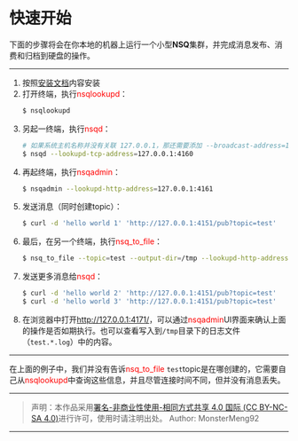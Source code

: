 # 快速开始  

下面的步骤将会在你本地的机器上运行一个小型**NSQ**集群，并完成消息发布、消费和归档到硬盘的操作。  

---  

1. 按照[安装文档](../部署/1、安装.md)内容安装
2. 打开终端，执行<font color="red">nsqlookupd</font>：
   ```bash
   $ nsqlookupd
   ```  
3. 另起一终端，执行<font color="red">nsqd</font>：
   ```bash
   # 如果系统主机名称并没有关联 127.0.0.1，那还需要添加 --broadcast-address=127.0.0.1
   $ nsqd --lookupd-tcp-address=127.0.0.1:4160
   ```  
4. 再起终端，执行<font color="red">nsqadmin</font>：
   ```bash
   $ nsqadmin --lookupd-http-address=127.0.0.1:4161
   ```  
5. 发送消息（同时创建topic）：
   ```bash
   $ curl -d 'hello world 1' 'http://127.0.0.1:4151/pub?topic=test'
   ```
6. 最后，在另一个终端，执行<font color="red">nsq_to_file</font>：
   ```bash
   $ nsq_to_file --topic=test --output-dir=/tmp --lookupd-http-address=127.0.0.1:4161
   ```
7. 发送更多消息给<font color="red">nsqd</font>：
   ```bash
   $ curl -d 'hello world 2' 'http://127.0.0.1:4151/pub?topic=test'
   $ curl -d 'hello world 3' 'http://127.0.0.1:4151/pub?topic=test'
   ```  
8. 在浏览器中打开<font color="red">http://127.0.0.1:4171/</font>，可以通过<font color="red">nsqadmin</font>UI界面来确认上面的操作是否如期执行。也可以查看写入到`/tmp`目录下的日志文件（`test.*.log`）中的内容。  

---  

在上面的例子中，我们并没有告诉<font color="red">nsq_to_file</font> `test`topic是在哪创建的，它需要自己从<font color="red">nsqlookupd</font>中查询这些信息，并且尽管连接时间不同，但并没有消息丢失。  



---

> 声明：本作品采用[署名-非商业性使用-相同方式共享 4.0 国际 (CC BY-NC-SA 4.0)](https://creativecommons.org/licenses/by-nc-sa/4.0/deed.zh)进行许可，使用时请注明出处。
> Author: MonsterMeng92

---